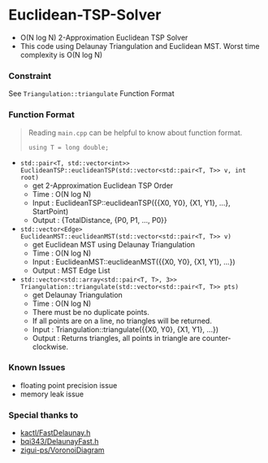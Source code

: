 # Euclidean-TSP-Solver

* O(N log N) 2-Approximation Euclidean TSP Solver
* This code using Delaunay Triangulation and Euclidean MST. Worst time complexity is O(N log N)

### Constraint
See `Triangulation::triangulate` Function Format

### Function Format
> Reading `main.cpp` can be helpful to know about function format.
>
> `using T = long double;`

* `std::pair<T, std::vector<int>> EuclideanTSP::euclideanTSP(std::vector<std::pair<T, T>> v, int root)`
    * get 2-Approximation Euclidean TSP Order
    * Time : O(N log N)
    * Input : EuclideanTSP::euclideanTSP({{X0, Y0}, {X1, Y1}, ...}, StartPoint)
    * Output : {TotalDistance, {P0, P1, ..., P0}}
* `std::vector<Edge> EuclideanMST::euclideanMST(std::vector<std::pair<T, T>> v)`
    * get Euclidean MST using Delaunay Triangulation
    * Time : O(N log N)
    * Input : EuclideanMST::euclideanMST({{X0, Y0}, {X1, Y1}, ...})
    * Output : MST Edge List
* `std::vector<std::array<std::pair<T, T>, 3>> Triangulation::triangulate(std::vector<std::pair<T, T>> pts)`
    * get Delaunay Triangulation
    * Time : O(N log N)
    * There must be no duplicate points.
    * If all points are on a line, no triangles will be returned.
    * Input : Triangulation::triangulate({{X0, Y0}, {X1, Y1}, ...})
    * Output : Returns triangles, all points in triangle are counter-clockwise.

### Known Issues
* floating point precision issue
* memory leak issue

### Special thanks to
* [kactl/FastDelaunay.h](https://github.com/kth-competitive-programming/kactl/blob/master/content/geometry/FastDelaunay.h)
* [bqi343/DelaunayFast.h](https://github.com/bqi343/USACO/blob/master/Implementations/content/geometry%20(13)/Misc/DelaunayFast.h)
* [zigui-ps/VoronoiDiagram](https://github.com/zigui-ps/VoronoiDiagram)